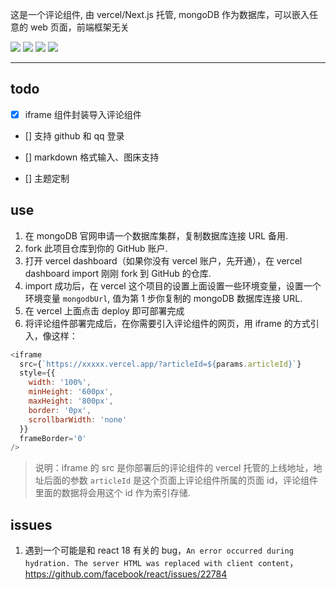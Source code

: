 这是一个评论组件, 由 vercel/Next.js 托管, mongoDB 作为数据库，可以嵌入任意的 web 页面，前端框架无关

<img src='https://img.shields.io/badge/React-18.0.0--rc.0-green'/>
<img src='https://img.shields.io/badge/react--dom-18.0.0--rc.0-red'/>
<img src='https://img.shields.io/badge/Next.js-%5E12.1.0-orange'/>
<img src='https://img.shields.io/badge/mongoose-%5E6.2.4-blue'/>

<hr/>

## todo

- [x] iframe 组件封装导入评论组件

- [] 支持 github 和 qq 登录

- [] markdown 格式输入、图床支持

- [] 主题定制

## use

1. 在 mongoDB 官网申请一个数据库集群，复制数据库连接 URL 备用.
2. fork 此项目仓库到你的 GitHub 账户.
3. 打开 vercel dashboard（如果你没有 vercel 账户，先开通），在 vercel dashboard import 刚刚 fork 到 GitHub 的仓库.
4. import 成功后，在 vercel 这个项目的设置上面设置一些环境变量，设置一个环境变量 `mongodbUrl`, 值为第 1 步你复制的 mongoDB 数据库连接 URL.
5. 在 vercel 上面点击 deploy 即可部署完成
6. 将评论组件部署完成后，在你需要引入评论组件的网页，用 iframe 的方式引入，像这样：

```js
<iframe
  src={`https://xxxxx.vercel.app/?articleId=${params.articleId}`}
  style={{
    width: '100%',
    minHeight: '600px',
    maxHeight: '800px',
    border: '0px',
    scrollbarWidth: 'none'
  }}
  frameBorder='0'
/>
```
>说明：iframe 的 src 是你部署后的评论组件的 vercel 托管的上线地址，地址后面的参数 `articleId` 是这个页面上评论组件所属的页面 id，评论组件里面的数据将会用这个 id 作为索引存储.

## issues

1. 遇到一个可能是和 react 18 有关的 bug，`An error occurred during hydration. The server HTML was replaced with client content`， https://github.com/facebook/react/issues/22784
